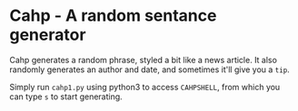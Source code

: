 # Cahp - A random sentance generator

Cahp generates a random phrase, styled a bit like a news article. It also randomly generates an author and date, and sometimes it'll give you a `tip`.

Simply run `cahp1.py` using python3 to access `CAHPSHELL`, from which you can type `s` to start generating.
